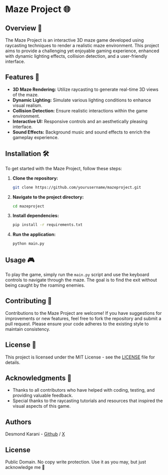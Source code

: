 # Maze Project 🌐

## Overview 📜
The Maze Project is an interactive 3D maze game developed using raycasting techniques to render a realistic maze environment. This project aims to provide a challenging yet enjoyable gaming experience, enhanced with dynamic lighting effects, collision detection, and a user-friendly interface.

## Features 🌟
- **3D Maze Rendering:** Utilize raycasting to generate real-time 3D views of the maze.
- **Dynamic Lighting:** Simulate various lighting conditions to enhance visual realism.
- **Collision Detection:** Ensure realistic interactions within the game environment.
- **Interactive UI:** Responsive controls and an aesthetically pleasing interface.
- **Sound Effects:** Background music and sound effects to enrich the gameplay experience.

## Installation 🛠️
To get started with the Maze Project, follow these steps:

1. **Clone the repository:**
   ```bash
   git clone https://github.com/yourusername/mazeproject.git
   ```
2. **Navigate to the project directory:**
   ```bash
   cd mazeproject
   ```
3. **Install dependencies:**
   ```bash
   pip install -r requirements.txt
   ```
4. **Run the application:**
   ```bash
   python main.py
   ```

## Usage 🎮
To play the game, simply run the `main.py` script and use the keyboard controls to navigate through the maze. The goal is to find the exit without being caught by the roaming enemies.

## Contributing 🤝
Contributions to the Maze Project are welcome! If you have suggestions for improvements or new features, feel free to fork the repository and submit a pull request. Please ensure your code adheres to the existing style to maintain consistency.

## License 📄
This project is licensed under the MIT License - see the [LICENSE](LICENSE) file for details.

## Acknowledgments 🙌
- Thanks to all contributors who have helped with coding, testing, and providing valuable feedback.
- Special thanks to the raycasting tutorials and resources that inspired the visual aspects of this game.

## Authors

Desmond Karani - [Github](https://github.com/DesmondKarani) / [X](https://twitter.com/karani_des)

## License
Public Domain. No copy write protection. 
Use it as you may, but just acknowledge me 🤨
